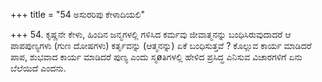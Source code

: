 +++
title = "54 ಅಸುರರಿಪು ಕೇಳಾದಿಯಲಿ"

+++
54. ಕೃಷ್ಣನೇ ಕೇಳು, ಹಿಂದಿನ ಜನ್ಮಗಳಲ್ಲಿ ಗಳಿಸಿದ ಕರ್ಮವು ಜೀವಾತ್ಮನನ್ನು ಬಂಧಿಸಿರುವುದಾದರೆ ಆ ಪಾಪಪುಣ್ಯಗಳು (ಗುಣ ದೋಷಗಳು) ಕರ್ತೃವನ್ನು (ಆತ್ಮನನ್ನು) ಏಕೆ ಬಂಧಿಸುತ್ತವೆ ? ಕೊಲ್ಲುವ ಕಾರ್ಯ ಮಾಡಿದರೆ ಪಾಪ, ಶುಭವಾದ ಕಾರ್ಯ ಮಾಡಿದರೆ ಪುಣ್ಯ ಎಂದು ಸ್ಮøತಿಗಳಲ್ಲಿ ಹೇಳಿದ ಪ್ರಸಿದ್ಧ ಎನಿಸುವ ವಿಚಾರಗಳಿಗೆ ಏನು ಬೆಲೆಯಿದೆ ಎಂದನು.